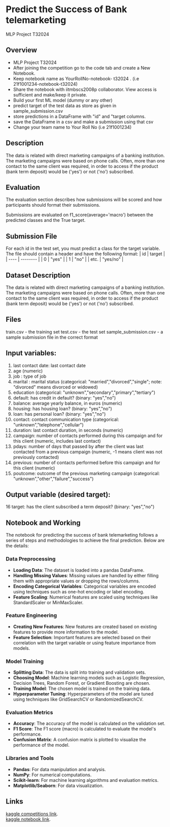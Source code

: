 # Predict the Success of Bank telemarketing
MLP Project T32024

## Overview
- MLP Project T32024
- After joining the competition go to the code tab and create a New Notebook.
- Keep notebook name as YourRollNo-notebook- t32024 . (i.e 21f1001234-notebook-t32024)
- Share the notebook with iitmbscs2008p collaborator. View access is sufficient and make/keep it private.
- Build your first ML model (dummy or any other)
- predict target of the test data as store as given in sample_submission.csv
- store predictions in a DataFrame with "id" and "target columns.
- save the DataFrame in a csv and make a submission using that csv
- Change your team name to Your Roll No (i.e 21f1001234)

## Description
The data is related with direct marketing campaigns of a banking institution. The marketing campaigns were based on phone calls. Often, more than one contact to the same client was required, in order to access if the product (bank term deposit) would be ('yes') or not ('no') subscribed.

## Evaluation
The evaluation section describes how submissions will be scored and how participants should format their submissions.

Submissions are evaluated on f1_score(average='macro') between the predicted classes and the True target.

## Submission File
For each id in the test set, you must predict a class for the target variable. The file should contain a header and have the following format:
| id   | target   |
| ---- | -------- |
| 0    | "yes"    |
| 1    | "no"     |
| etc. | "yes/no" |

## Dataset Description
The data is related with direct marketing campaigns of a banking institution. The marketing campaigns were based on phone calls. Often, more than one contact to the same client was required, in order to access if the product (bank term deposit) would be ('yes') or not ('no') subscribed.

## Files
train.csv - the training set
test.csv - the test set
sample_submission.csv - a sample submission file in the correct format

## Input variables:
1. last contact date: last contact date
2. age (numeric)
3. job : type of job
4. marital : marital status (categorical: "married","divorced","single"; note: "divorced" means divorced or widowed)
5. education (categorical: "unknown","secondary","primary","tertiary")
6. default: has credit in default? (binary: "yes","no")
7. balance: average yearly balance, in euros (numeric)
8. housing: has housing loan? (binary: "yes","no")
9. loan: has personal loan? (binary: "yes","no")
10. contact: contact communication type (categorical: "unknown","telephone","cellular")
11. duration: last contact duration, in seconds (numeric)
12. campaign: number of contacts performed during this campaign and for this client (numeric, includes last contact)
13. pdays: number of days that passed by after the client was last contacted from a previous campaign (numeric, -1 means client was not previously contacted)
14. previous: number of contacts performed before this campaign and for this client (numeric)
15. poutcome: outcome of the previous marketing campaign (categorical: "unknown","other","failure","success")

## Output variable (desired target):
16 target: has the client subscribed a term deposit? (binary: "yes","no")

## Notebook and Working
The notebook for predicting the success of bank telemarketing follows a series of steps and methodologies to achieve the final prediction. Below are the details:

### Data Preprocessing
- **Loading Data**: The dataset is loaded into a pandas DataFrame.
- **Handling Missing Values**: Missing values are handled by either filling them with appropriate values or dropping the rows/columns.
- **Encoding Categorical Variables**: Categorical variables are encoded using techniques such as one-hot encoding or label encoding.
- **Feature Scaling**: Numerical features are scaled using techniques like StandardScaler or MinMaxScaler.

### Feature Engineering
- **Creating New Features**: New features are created based on existing features to provide more information to the model.
- **Feature Selection**: Important features are selected based on their correlation with the target variable or using feature importance from models.

### Model Training
- **Splitting Data**: The data is split into training and validation sets.
- **Choosing Model**: Machine learning models such as Logistic Regression, Decision Trees, Random Forest, or Gradient Boosting are chosen.
- **Training Model**: The chosen model is trained on the training data.
- **Hyperparameter Tuning**: Hyperparameters of the model are tuned using techniques like GridSearchCV or RandomizedSearchCV.

### Evaluation Metrics
- **Accuracy**: The accuracy of the model is calculated on the validation set.
- **F1 Score**: The F1 score (macro) is calculated to evaluate the model's performance.
- **Confusion Matrix**: A confusion matrix is plotted to visualize the performance of the model.

### Libraries and Tools
- **Pandas**: For data manipulation and analysis.
- **NumPy**: For numerical computations.
- **Scikit-learn**: For machine learning algorithms and evaluation metrics.
- **Matplotlib/Seaborn**: For data visualization.

## Links
[kaggle competitions link](https://www.kaggle.com/competitions/predict-the-success-of-bank-telemarketing/overview).\
[kaggle notebook link](https://www.kaggle.com/code/shreeharianbazhagan/23ds3000002-notebook-t32024).

